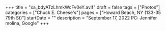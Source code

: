 +++
title = "xa_bdyATzLhmkWcFv0eY.avif"
draft = false
tags = ["Photos"]
categories = ["Chuck E. Cheese's"]
pages = ["Howard Beach, NY (133-35 79th St)"]
startDate = ""
description = "September 17, 2022 PC: Jennifer molina, Google"
+++
